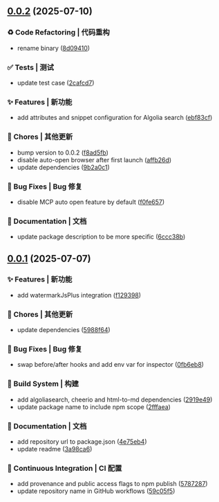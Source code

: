 ## [0.0.2](https://github.com/my-mcp-hub/doc-mcp-server/compare/v0.0.1...v0.0.2) (2025-07-10)


### ♻ Code Refactoring | 代码重构

* rename binary ([8d09410](https://github.com/my-mcp-hub/doc-mcp-server/commit/8d094105bd7d690935a71c9d92336a4936439557))


### ✅ Tests | 测试

* update test case ([2cafcd7](https://github.com/my-mcp-hub/doc-mcp-server/commit/2cafcd78fcff0e72cdb1d4d72c6d7e834d104333))


### ✨ Features | 新功能

* add attributes and snippet configuration for Algolia search ([ebf83cf](https://github.com/my-mcp-hub/doc-mcp-server/commit/ebf83cfd2ad8423cb1d1e469e461a7266dc3d304))


### 🎫 Chores | 其他更新

* bump version to 0.0.2 ([f8ad5fb](https://github.com/my-mcp-hub/doc-mcp-server/commit/f8ad5fb91fd1b99c04c2349b119cbe9175c7ab4e))
* disable auto-open browser after first launch ([affb26d](https://github.com/my-mcp-hub/doc-mcp-server/commit/affb26df8ce0eae8331f00bb5cf9408ff049e8b5))
* update dependencies ([9b2a0c1](https://github.com/my-mcp-hub/doc-mcp-server/commit/9b2a0c1d9a9028d166658c8dd579528307e731df))


### 🐛 Bug Fixes | Bug 修复

* disable MCP auto open feature by default ([f0fe657](https://github.com/my-mcp-hub/doc-mcp-server/commit/f0fe657b637cbcc4a40c09df447ab925ba8e8ff4))


### 📝 Documentation | 文档

* update package description to be more specific ([6ccc38b](https://github.com/my-mcp-hub/doc-mcp-server/commit/6ccc38bc264034e8fd9686b8c302c9ca0c1b49c6))



## [0.0.1](https://github.com/my-mcp-hub/doc-mcp-server/compare/0fb6eb8c4143034ef29ca5e09234f7f611f01293...v0.0.1) (2025-07-07)


### ✨ Features | 新功能

* add watermarkJsPlus integration ([f129398](https://github.com/my-mcp-hub/doc-mcp-server/commit/f129398abb4041c5d6d64187335c4781bd9ff18e))


### 🎫 Chores | 其他更新

* update dependencies ([5988f64](https://github.com/my-mcp-hub/doc-mcp-server/commit/5988f64e535e46c5a882e655e13b286a667353ad))


### 🐛 Bug Fixes | Bug 修复

* swap before/after hooks and add env var for inspector ([0fb6eb8](https://github.com/my-mcp-hub/doc-mcp-server/commit/0fb6eb8c4143034ef29ca5e09234f7f611f01293))


### 👷‍ Build System | 构建

* add algoliasearch, cheerio and html-to-md dependencies ([2919e49](https://github.com/my-mcp-hub/doc-mcp-server/commit/2919e4964accc3c0982227a7b44b7b32269e961f))
* update package name to include npm scope ([2fffaea](https://github.com/my-mcp-hub/doc-mcp-server/commit/2fffaea61cb20a13f3040b043cf01c420c7b7b0b))


### 📝 Documentation | 文档

* add repository url to package.json ([4e75eb4](https://github.com/my-mcp-hub/doc-mcp-server/commit/4e75eb46f183dadd92cf8ae9791e841a7d1400c2))
* update readme ([3a98ca6](https://github.com/my-mcp-hub/doc-mcp-server/commit/3a98ca63f705fb8041fbda60d7494f9005d9961e))


### 🔧 Continuous Integration | CI 配置

* add provenance and public access flags to npm publish ([5787287](https://github.com/my-mcp-hub/doc-mcp-server/commit/57872875a72860d182097a3e0b51cdcedb6f7d4f))
* update repository name in GitHub workflows ([59c05f5](https://github.com/my-mcp-hub/doc-mcp-server/commit/59c05f5be1724b81ad88c01cc4b098d7f3f62ce7))



